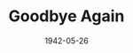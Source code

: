 ---
title: Goodbye Again
date: 1942-05-26
closing_date: 1942-05-29
layout: productions
playbill:
Theatre: Theatre Jacksonville
Venue: Little Theatre
cast:
- Anne Rogers: Virginia Spence
- Arthur Westlake: Robert Blackburn
- Bellboy: Hal Taylor, Jr.
- Elizabeth Clochessy: Ginger Hicklin
- Harvey Wilson: William Schosser
- Julia Wilson: Jewett Ashley
- Kenneth Bixby: E.S. Beauchamp-Nobbs
- Maid: Harriet Hearn
- Mr. Clayton: Donald DeHoff
- Theodore: Charles L. Jennings, Jr.
- Waiter: George Spelvin
crew:
- Director: Leighton M. Ballew
- Assistant Stage Manager: Elmo Lehman
- Box Office: Elizabeth Hulett
- Make-up:
  - Elmo Lehman
  - Irma Stockwell
  - Malanie Bisbee
  - Mrs. Fred Cobb
  - Shirley Chardkoff
- Props: Elsie Behner
- Stage Crew:
  - Ginny Spence
  - Alex Pillsbury
  - Betty Kennedy
  - Bishop McCauley
  - Elmo Lehman
  - Jesse Hoagland
  - Mary Garcia
  - Roberta Arrowsmith
  - Rose Marie Schosser
  - W.J. Fouraker, Jr.
  - William Schosser
- Stage Manager: Bishop McCauley
---